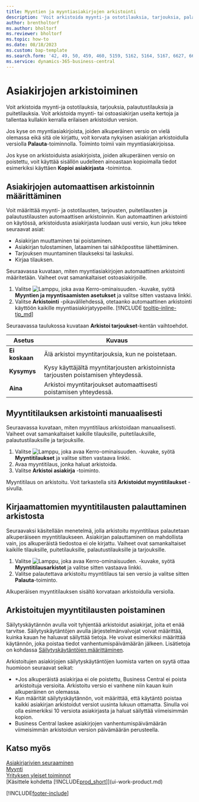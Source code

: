 ```yaml
---
title: Myyntien ja myyntiasiakirjojen arkistointi
description: 'Voit arkistoida myynti-ja ostotilauksia, tarjouksia, palautustilauksia ja puitetilauksia.'
author: brentholtorf
ms.author: bholtorf
ms.reviewer: bholtorf
ms.topic: how-to
ms.date: 08/18/2023
ms.custom: bap-template
ms.search.form: '42, 49, 50, 459, 460, 5159, 5162, 5164, 5167, 6627, 6630, 6644, 9305, 9306, 9346, 9347, 9348, 9349'
ms.service: dynamics-365-business-central
---
```

# <a name="archive-documents"></a>Asiakirjojen arkistoiminen

Voit arkistoida myynti-ja ostotilauksia, tarjouksia, palautustilauksia ja puitetilauksia. Voit arkistoida myynti- tai ostoasiakirjan useita kertoja ja tallentaa kullakin kerralla erilaisen arkistoidun version.

Jos kyse on myyntiasiakirjoista, joiden alkuperäinen versio on vielä olemassa eikä sitä ole kirjattu, voit korvata nykyisen asiakirjan arkistoidulla versiolla **Palauta**-toiminnolla. Toiminto toimii vain myyntiasiakirjoissa.

Jos kyse on arkistoiduista asiakirjoista, joiden alkuperäinen versio on poistettu, voit käyttää sisällön uudelleen ainoastaan kopioimalla tiedot esimerkiksi käyttäen **Kopioi asiakirjasta** -toimintoa.  

## <a name="to-set-up-automatic-document-archiving"></a>Asiakirjojen automaattisen arkistoinnin määrittäminen

Voit määrittää myynti- ja ostotilausten, tarjousten, puitetilausten ja palautustilausten automaattisen arkistoinnin. Kun automaattinen arkistointi on käytössä, arkistoidusta asiakirjasta luodaan uusi versio, kun joku tekee seuraavat asiat:

* Asiakirjan muuttaminen tai poistaminen.
* Asiakirjan tulostaminen, lataaminen tai sähköpostitse lähettäminen.
* Tarjouksen muuntaminen tilaukseksi tai laskuksi.
* Kirjaa tilauksen.

Seuraavassa kuvataan, miten myyntiasiakirjojen automaattinen arkistointi määritetään. Vaiheet ovat samankaltaiset ostoasiakirjoille.

1. Valitse ![Lamppu, joka avaa Kerro-ominaisuuden.](media/ui-search/search_small.png "Kerro, mitä haluat tehdä") -kuvake, syötä **Myyntien ja myyntisaamisten asetukset** ja valitse sitten vastaava linkki.
2. Valitse **Arkistointi** -pikavälilehdessä, otetaanko automaattinen arkistointi käyttöön kaikille myyntiasiakirjatyypeille. [!INCLUDE [tooltip-inline-tip_md](includes/tooltip-inline-tip_md.md)]

Seuraavassa taulukossa kuvataan **Arkistoi tarjoukset**-kentän vaihtoehdot.

|Asetus|Kuvaus|
|------|-----------|
|**Ei koskaan**| Älä arkistoi myyntitarjouksia, kun ne poistetaan.|
|**Kysymys**|Kysy käyttäjältä myyntitarjousten arkistoinnista tarjousten poistamisen yhteydessä.|
|**Aina**|Arkistoi myyntitarjoukset automaattisesti poistamisen yhteydessä.|

## <a name="to-manually-archive-a-sales-order"></a>Myyntitilauksen arkistointi manuaalisesti

Seuraavassa kuvataan, miten myyntitilaus arkistoidaan manuaalisesti. Vaiheet ovat samankaltaiset kaikille tilauksille, puitetilauksille, palautustilauksille ja tarjouksille.

1. Valitse ![Lamppu, joka avaa Kerro-ominaisuuden.](media/ui-search/search_small.png "Kerro, mitä haluat tehdä") -kuvake, syötä **Myyntitilaukset** ja valitse sitten vastaava linkki.  
2. Avaa myyntitilaus, jonka haluat arkistoida.  
3. Valitse **Arkistoi asiakirja** -toiminto.

Myyntitilaus on arkistoitu. Voit tarkastella sitä **Arkistoidut myyntitilaukset** -sivulla.

## <a name="to-restore-a-non-posted-sales-document-or-a-project-from-the-archive"></a>Kirjaamattomien myyntitilausten palauttaminen arkistosta

Seuraavaksi käsitellään menetelmä, jolla arkistoitu myyntitilaus palautetaan alkuperäiseen myyntitilaukseen. Asiakirjan palauttaminen on mahdollista vain, jos alkuperäistä tiedostoa ei ole kirjattu. Vaiheet ovat samankaltaiset kaikille tilauksille, puitetilauksille, palautustilauksille ja tarjouksille.

1. Valitse ![Lamppu, joka avaa Kerro-ominaisuuden.](media/ui-search/search_small.png "Kerro, mitä haluat tehdä") -kuvake, syötä **Myyntitilausarkistot** ja valitse sitten vastaava linkki.
2. Valitse palautettava arkistoitu myyntitilaus tai sen versio ja valitse sitten **Palauta**-toiminto.  

Alkuperäisen myyntitilauksen sisältö korvataan arkistoidulla versiolla.

## <a name="to-delete-archived-versions"></a>Arkistoitujen myyntitilausten poistaminen

Säilytyskäytännön avulla voit tyhjentää arkistoidut asiakirjat, joita et enää tarvitse. Säilytyskäytäntöjen avulla järjestelmänvalvojat voivat määrittää, kuinka kauan he haluavat säilyttää tietoja. He voivat esimerkiksi määrittää käytännön, joka poistaa tiedot vanhentumispäivämäärän jälkeen. Lisätietoja on kohdassa [Säilytyskäytäntöjen määrittäminen](admin-data-retention-policies.md).

Arkistoitujen asiakirjojen säilytyskäytäntöjen luomista varten on syytä ottaa huomioon seuraavat seikat:

* *Jos alkuperäistä asiakirjaa ei ole poistettu, Business Central ei poista arkistoituja versioita. Arkistoitu versio ei vanhene niin kauan kuin alkuperäinen on olemassa.
* Kun määrität säilytyskäytännön, voit määrittää, että käytäntö poistaa kaikki asiakirjan arkistoidut versiot uusinta lukuun ottamatta. Sinulla voi olla esimerkiksi 10 versiota asiakirjasta ja haluat säilyttää viimeisimmän kopion. 
* Business Central laskee asiakirjojen vanhentumispäivämäärän viimeisimmän arkistoidun version päivämäärän perusteella.

## <a name="see-also"></a>Katso myös

[Asiakirjarivien seuraaminen](across-how-to-track-document-lines.md)  
[Myynti](sales-manage-sales.md)  
[Yrityksen yleiset toiminnot](ui-across-business-areas.md)  
[Käsittele kohdetta [!INCLUDE[prod_short](includes/prod_short.md)]](ui-work-product.md)

[!INCLUDE[footer-include](includes/footer-banner.md)]
